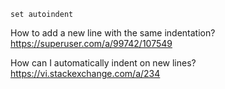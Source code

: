```
set autoindent
```

How to add a new line with the same indentation?
https://superuser.com/a/99742/107549

How can I automatically indent on new lines?
https://vi.stackexchange.com/a/234

